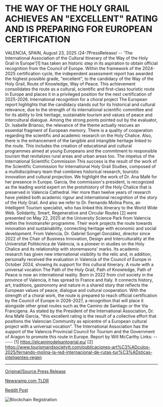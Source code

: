 # THE WAY OF THE HOLY GRAIL ACHIEVES AN "EXCELLENT" RATING AND IS PREPARING FOR EUROPEAN CERTIFICATION

VALENCIA, SPAIN, August 23, 2025 /24-7PressRelease/ -- 'The International Association of the Cultural Itinerary of the Way of the Holy Grail in Europe'[1] has taken an historic step in its aspiration to obtain official recognition from the Council of Europe. Within the framework of the 2024-2025 certification cycle, the independent assessment report has awarded the highest possible grade, "excellent", to the candidacy of the Way of the Holy Grail, Route of Knowledge, Way of Peace.  This achievement consolidates the route as a cultural, scientific and first-class touristic route in Europe and places it in a privileged position for the next certification of 2025-2026.  International recognition for a choral project The European report highlights that the candidacy stands out for its historical and cultural relevance, due to the strength of its international scientific committee and for its ability to link heritage, sustainable tourism and values of peace and intercultural dialogue.  Among the strong points pointed out by the evaluator, Dr. Isabelle Brianso, the relevance of the theme actually rescues an essential fragment of European memory. There is a quality of cooperation regarding the scientific and academic research on the Holy Chalice. Also, there is the enhancement of the tangible and intangible heritage linked to the route. This includes the creation of educational and cultural programmes aimed at young Europeans and the commitment to responsible tourism that revitalizes rural areas and urban areas too.  The impetus of the International Scientific Commission This success is the result of the work of the Scientific Commission for International Holy Grail Studies, composed of a multidisciplinary team that combines historical research, touristic innovation and cultural projection.  We highlight the work of Dr. Ana Mafé for her presence in Europe. García, the commission's president, is recognized as the leading world expert on the protohistory of the Holy Chalice that is preserved in Valencia Cathedral. Her more than twelve years of research have yielded both academic rigour and international recognition of the story of the Holy Grail. And also we refer to Dr. Fernando Molina Pons, an Intelligent Tourism specialist, who has linked this itinerary to the World Wide Web. Solidarity, Smart, Regenerative and Circular Routes [2] were presented on May 22, 2025 at the University Science Park from Valencia within the Innotransfer programme. Their work projects the route towards innovation and sustainability, connecting heritage with economic and social development.  From Valencia, Dr. Gabriel Songel González, director since 2022 of the Chair of Business Innovation, Design and Interculturality at the Universitat Politècnica de València, is a pioneer in studies on the Holy Chalice and its relationship with stonemasons' marks. Its academic research has given new international visibility to the relic and, in addition, personally received the evaluation in Valencia of the Council of Europe in October 2024, showing its support for this cultural itinerary.  A route with a universal vocation The Path of the Holy Grail, Path of Knowledge, Path of Peace is now an international reality. Born in 2022 from civil society in the province of Valencia, it has spread to France and Italy. It connects history, art, traditions, gastronomy and nature in a shared story that reflects the European values of peace, dialogue and cultural cooperation.  With the strength of a choral work, the route is prepared to reach official certification by the Council of Europe in 2026-2027, a recognition that will place it alongside other great routes such as the Camino de Santiago or the Via Francigena.  As stated by the President of the International Association, Dr. Ana Mafé García, "this excellent rating is the result of a collective effort that positions the Valencian Community as epicentre of a European cultural project with a universal vocation".  The International Association has the support of the Valencia Provincial Council for Tourism and the Government of Aragon to promote this route in Europe.  Report by Will McCarthy  Links: ------ [1] https://elcaminodelsantogrial.eu/ [2] https://www.tourismandsocietytt.com/publicaciones-art%C3%ADculos-2025/fernando-molina-la-red-internacional-de-rutas-tur%C3%ADsticas-inteligentes-regen 

---

[Original/Source Press Release](https://www.24-7pressrelease.com/press-release/526127/the-way-of-the-holy-grail-achieves-an-excellent-rating-and-is-preparing-for-european-certification)
                    

[Newsramp.com TLDR](https://newsramp.com/curated-news/holy-grail-route-earns-top-eu-rating-nears-historic-cultural-recognition/26aebf50c9c0447d9629cd03dbc79016) 

 



[Reddit Post](https://www.reddit.com/r/Energy_Climate_News/comments/1mxuwta/holy_grail_route_earns_top_eu_rating_nears/) 



![Blockchain Registration](https://cdn.newsramp.app/24-7PressRelease/qrcode/258/23/barnnauM.webp)